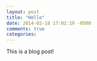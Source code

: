 ```yaml
---
layout: post
title: "Hello"
date: 2014-02-18 17:02:19 -0500
comments: true
categories: 
---
```

This is a blog post!
